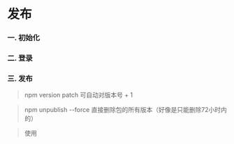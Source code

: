 # 发布

### 一. 初始化
> <image-preview :imgUrl="'npm/1.jpg'" width="50%" height="50%" />

> <image-preview :imgUrl="'npm/2.jpg'" width="50%" height="50%" />

### 二. 登录
> <image-preview :imgUrl="'npm/3.jpg'" width="50%" height="50%" />

### 三. 发布
> <image-preview :imgUrl="'npm/4-1.jpg'" width="50%" height="50%" />

> npm version patch 可自动对版本号 + 1
>> <image-preview :imgUrl="'npm/4-2.jpg'" width="50%" height="50%" />


> <image-preview :imgUrl="'npm/4-3.jpg'" width="50%" height="50%" />

> <image-preview :imgUrl="'npm/5.jpg'" width="50%" height="50%" />

> <image-preview :imgUrl="'npm/6-1.jpg'" width="50%" height="50%" />

> <image-preview :imgUrl="'npm/6-2.jpg'" width="50%" height="50%" />

> npm unpublish --force 直接删除包的所有版本（好像是只能删除72小时内的）
>> <image-preview :imgUrl="'npm/7.jpg'" width="50%" height="50%" />

> 使用
>> <image-preview :imgUrl="'npm/8.jpg'" width="50%" height="50%" />